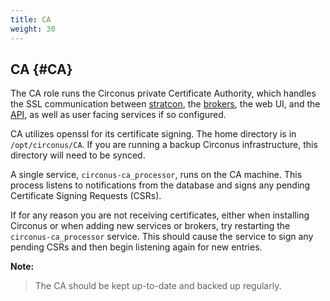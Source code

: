 ```yaml
---
title: CA
weight: 30
---
```


## CA {#CA}
The CA role runs the Circonus private Certificate Authority, which handles the SSL communication between [stratcon](/circonus/on-premises/roles-services/stratcon), the [brokers](/circonus/on-premises/roles-services/broker), the web UI, and the [API](/circonus/on-premises/roles-services/api), as well as user facing services if so configured.

CA utilizes openssl for its certificate signing. The home directory is in `/opt/circonus/CA`. If you are running a backup Circonus infrastructure, this directory will need to be synced.

A single service, `circonus-ca_processor`, runs on the CA machine.  This process listens to notifications from the database and signs any pending Certificate Signing Requests (CSRs).

If for any reason you are not receiving certificates, either when installing Circonus or when adding new services or brokers, try restarting the `circonus-ca_processor` service. This should cause the service to sign any pending CSRs and then begin listening again for new entries.

**Note:**
> The CA should be kept up-to-date and backed up regularly.
